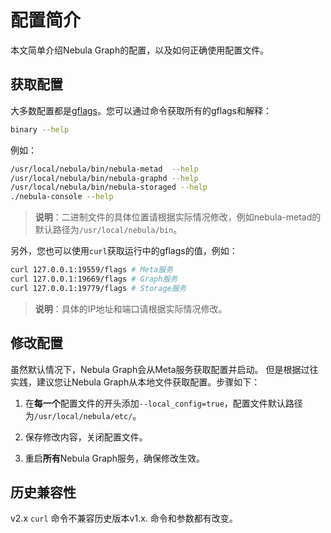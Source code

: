 # 配置简介

本文简单介绍Nebula Graph的配置，以及如何正确使用配置文件。

## 获取配置

大多数配置都是[gflags](https://gflags.github.io/gflags/)。您可以通过命令获取所有的gflags和解释：

```bash
binary --help
```

例如：

```bash
/usr/local/nebula/bin/nebula-metad  --help
/usr/local/nebula/bin/nebula-graphd --help
/usr/local/nebula/bin/nebula-storaged --help
./nebula-console --help
```

>**说明**：二进制文件的具体位置请根据实际情况修改，例如nebula-metad的默认路径为`/usr/local/nebula/bin`。

另外，您也可以使用`curl`获取运行中的gflags的值，例如：

```bash
curl 127.0.0.1:19559/flags # Meta服务
curl 127.0.0.1:19669/flags # Graph服务
curl 127.0.0.1:19779/flags # Storage服务
```
>**说明**：具体的IP地址和端口请根据实际情况修改。

## 修改配置

虽然默认情况下，Nebula Graph会从Meta服务获取配置并启动。 但是根据过往实践，建议您让Nebula Graph从本地文件获取配置。步骤如下：

1. 在**每一个**配置文件的开头添加`--local_config=true`，配置文件默认路径为`/usr/local/nebula/etc/`。

2. 保存修改内容，关闭配置文件。

3. 重启**所有**Nebula Graph服务，确保修改生效。

## 历史兼容性

v2.x `curl` 命令不兼容历史版本v1.x. 命令和参数都有改变。